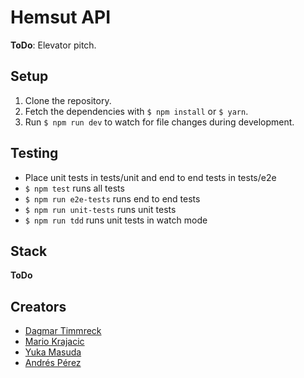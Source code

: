 # Hemsut API

**ToDo**: Elevator pitch.

## Setup

1. Clone the repository.
2. Fetch the dependencies with `$ npm install` or `$ yarn`.
3. Run `$ npm run dev` to watch for file changes during development.

## Testing

* Place unit tests in tests/unit and end to end tests in tests/e2e
* `$ npm test` runs all tests
* `$ npm run e2e-tests` runs end to end tests
* `$ npm run unit-tests` runs unit tests
* `$ npm run tdd` runs unit tests in watch mode

## Stack

**ToDo**

## Creators

* [Dagmar Timmreck](https://github.com/DagmarTimmreck)
* [Mario Krajacic](https://github.com/thinktwice13)
* [Yuka Masuda](https://github.com/ykmsd)
* [Andrés Pérez](https://github.com/Oxyrus)
